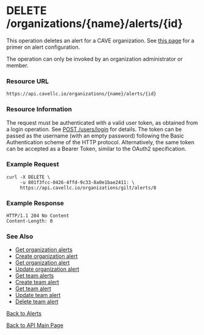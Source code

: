 # DELETE /organizations/{name}/alerts/{id}
This operation deletes an alert for a CAVE organization. See [this page](../alerts.md) for a primer on alert configuration.

The operation can only be invoked by an organization administrator or member.

### Resource URL

`https://api.cavellc.io/organizations/{name}/alerts/{id}`

### Resource Information

The request must be authenticated with a valid user token, as obtained from a login operation. See [POST /users/login](../users/login.md) for details. The token can be passed as the username (with an empty password) following the Basic Authentication scheme of the HTTP protocol. Alternatively, the same token can be accepted as a Bearer Token, similar to the OAuth2 specification.

### Example Request

    curl -X DELETE \
         -u 801f3fcc-0426-4ffd-9c33-8a0e1bae2411: \
         https://api.cavellc.io/organizations/gilt/alerts/8

### Example Response

    HTTP/1.1 204 No Content
    Content-Length: 0

    
### See Also

* [Get organization alerts](get-org-alerts.md)
* [Create organization alert](create-org-alert.md)
* [Get organization alert](get-org-alert.md)
* [Update organization alert](update-org-alert.md)
* [Get team alerts](get-team-alerts.md)
* [Create team alert](create-team-alert.md)
* [Get team alert](get-team-alert.md)
* [Update team alert](update-team-alert.md)
* [Delete team alert](delete-team-alert.md)

[Back to Alerts](README.md)

[Back to API Main Page](../api.md)
